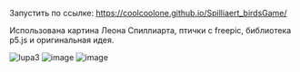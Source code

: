 Запустить по ссылке:
https://coolcoolone.github.io/Spilliaert_birdsGame/

Использована картина Леона Спиллиарта, птички с freepic, библиотека p5.js и оригинальная идея.

![lupa3](https://github.com/CoolCoolOne/Spilliaert_birdsGame/assets/162994571/04368d76-d929-402a-b3d1-d34524904f3b)
![image](https://github.com/CoolCoolOne/Spilliaert_birdsGame/assets/162994571/01c63f08-b505-427b-af2c-69a653ba3a4a)
![image](https://github.com/CoolCoolOne/Spilliaert_birdsGame/assets/162994571/b45f2c0a-21be-4237-a905-45febaba335f)




